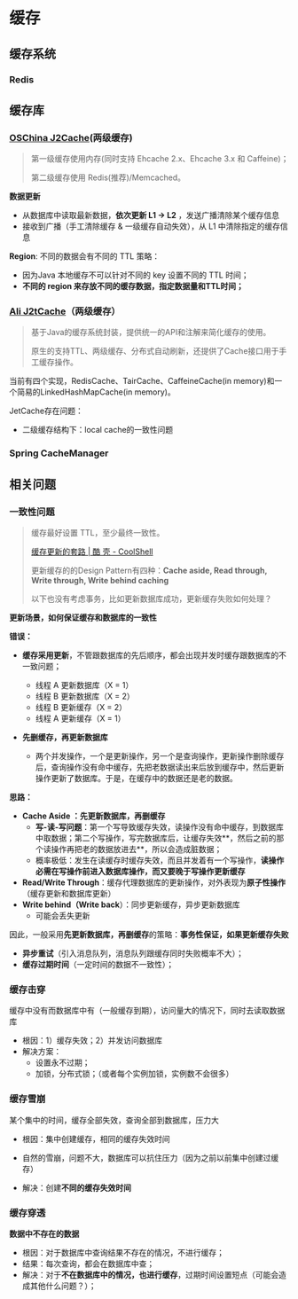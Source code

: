 # 缓存

## 缓存系统

### Redis



## 缓存库

### [OSChina J2Cache](https://gitee.com/ld/J2Cache)(两级缓存)

> 第一级缓存使用内存(同时支持 Ehcache 2.x、Ehcache 3.x 和 Caffeine)；
>
> 第二级缓存使用 Redis(推荐)/Memcached。

**数据更新**

- 从数据库中读取最新数据，**依次更新 L1 -> L2** ，发送广播清除某个缓存信息
- 接收到广播（手工清除缓存 & 一级缓存自动失效），从 L1 中清除指定的缓存信息

**Region**: 不同的数据会有不同的 TTL 策略：

- 因为Java 本地缓存不可以针对不同的 key 设置不同的 TTL 时间；
- **不同的 region 来存放不同的缓存数据，指定数据量和TTL时间；**



### [Ali J2tCache](https://github.com/oschina/J2Cache)（两级缓存）

> 基于Java的缓存系统封装，提供统一的API和注解来简化缓存的使用。
>
> 原生的支持TTL、两级缓存、分布式自动刷新，还提供了Cache接口用于手工缓存操作。 

当前有四个实现，RedisCache、TairCache、CaffeineCache(in memory)和一个简易的LinkedHashMapCache(in memory)。



JetCache存在问题：

-  二级缓存结构下：local cache的一致性问题



### Spring CacheManager





## 相关问题

### 一致性问题

> 缓存最好设置 TTL，至少最终一致性。
>
> [缓存更新的套路 | 酷 壳 - CoolShell](https://coolshell.cn/articles/17416.html)
>
> 更新缓存的的Design Pattern有四种：**Cache aside, Read through, Write through, Write behind caching**
>
> 以下也没有考虑事务，比如更新数据库成功，更新缓存失败如何处理？

**更新场景，如何保证缓存和数据库的一致性**

**错误：**

- **缓存采用更新**，不管跟数据库的先后顺序，都会出现并发时缓存跟数据库的不一致问题；
  - 线程 A 更新数据库（X = 1）
  - 线程 B 更新数据库（X = 2）
  - 线程 B 更新缓存（X = 2）
  - 线程 A 更新缓存（X = 1）

- **先删缓存，再更新数据库**
  - 两个并发操作，一个是更新操作，另一个是查询操作，更新操作删除缓存后，查询操作没有命中缓存，先把老数据读出来后放到缓存中，然后更新操作更新了数据库。于是，在缓存中的数据还是老的数据。



**思路：**

- **Cache Aside ：先更新数据库，再删缓存**
  - **写-读-写问题**：第一个写导致缓存失效，读操作没有命中缓存，到数据库中取数据；第二个写操作，写完数据库后，让缓存失效**，然后之前的那个读操作再把老的数据放进去**，所以会造成脏数据；
  - 概率极低：发生在读缓存时缓存失效，而且并发着有一个写操作，**读操作必需在写操作前进入数据库操作，而又要晚于写操作更新缓存**
- **Read/Write Through**：缓存代理数据库的更新操作，对外表现为**原子性操作**（缓存更新和数据库更新）
- **Write behind（Write back**）：同步更新缓存，异步更新数据库
  - 可能会丢失更新



因此，一般采用**先更新数据库，再删缓存**的策略：**事务性保证，如果更新缓存失败**

- **异步重试**（引入消息队列，消息队列跟缓存同时失败概率不大）；
- **缓存过期时间**（一定时间的数据不一致性）；



### 缓存击穿

缓存中没有而数据库中有（一般缓存到期），访问量大的情况下，同时去读取数据库

- 根因：1）缓存失效；2）并发访问数据库
- 解决方案：
  - 设置永不过期；
  - 加锁，分布式锁；（或者每个实例加锁，实例数不会很多）



### 缓存雪崩

某个集中的时间，缓存全部失效，查询全部到数据库，压力大

- 根因：集中创建缓存，相同的缓存失效时间

- 自然的雪崩，问题不大，数据库可以抗住压力（因为之前以前集中创建过缓存）

- 解决：创建**不同的缓存失效时间**




### 缓存穿透

**数据中不存在的数据**

- 根因：对于数据库中查询结果不存在的情况，不进行缓存；
- 结果：每次查询，都会在数据库中查；
- 解决：对于**不在数据库中的情况，也进行缓存**，过期时间设置短点（可能会造成其他什么问题？）；



## 